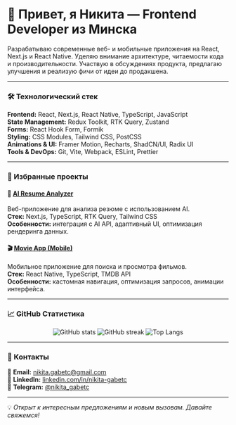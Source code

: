 # 👋 Привет, я Никита — Frontend Developer из Минска

Разрабатываю современные веб- и мобильные приложения на React, Next.js и React Native. Уделяю внимание архитектуре, читаемости кода и производительности. Участвую в обсуждениях продукта, предлагаю улучшения и реализую фичи от идеи до продакшена.

---

### 🛠️ Технологический стек

**Frontend:** React, Next.js, React Native, TypeScript, JavaScript  
**State Management:** Redux Toolkit, RTK Query, Zustand  
**Forms:** React Hook Form, Formik  
**Styling:** CSS Modules, Tailwind CSS, PostCSS  
**Animations & UI:** Framer Motion, Recharts, ShadCN/UI, Radix UI  
**Tools & DevOps:** Git, Vite, Webpack, ESLint, Prettier  

---

### 🚀 Избранные проекты

#### 🧠 [AI Resume Analyzer](https://github.com/peeea4/resume-analyzer)
Веб-приложение для анализа резюме с использованием AI.  
**Стек:** Next.js, TypeScript, RTK Query, Tailwind CSS  
**Особенности:** интеграция с AI API, адаптивный UI, оптимизация рендеринга данных.

#### 🎬 [Movie App (Mobile)](https://github.com/peeea4/movie-mobile-app)
Мобильное приложение для поиска и просмотра фильмов.  
**Стек:** React Native, TypeScript, TMDB API  
**Особенности:** кастомная навигация, оптимизация запросов, анимации интерфейса.

---

### 📈 GitHub Статистика

<p align="center">
  <img src="https://github-readme-stats.vercel.app/api?username=peeea4&show_icons=true&theme=transparent" alt="GitHub stats" />
  <img src="https://github-readme-streak-stats.herokuapp.com/?user=peeea4&theme=transparent" alt="GitHub streak" />
  <img src="https://github-readme-stats.vercel.app/api/top-langs/?username=peeea4&layout=compact&theme=transparent" alt="Top Langs" />
</p>

---

### 💬 Контакты

📧 **Email:** [nikita.gabetc@gmail.com](mailto:nikita.gabetc@gmail.com)  
💼 **LinkedIn:** [linkedin.com/in/nikita-gabetc](https://www.linkedin.com/in/nikita-gabetc/)  
💬 **Telegram:** [@nikita_gabetc](https://t.me/nikita_gabetc)

---

💡 *Открыт к интересным предложениям и новым вызовам. Давайте свяжемся!*
